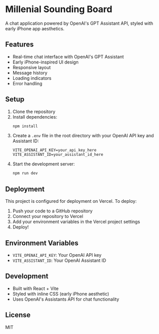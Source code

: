 # Millenial Sounding Board

A chat application powered by OpenAI's GPT Assistant API, styled with early iPhone app aesthetics.

## Features

- Real-time chat interface with OpenAI's GPT Assistant
- Early iPhone-inspired UI design
- Responsive layout
- Message history
- Loading indicators
- Error handling

## Setup

1. Clone the repository
2. Install dependencies:
   ```bash
   npm install
   ```
3. Create a `.env` file in the root directory with your OpenAI API key and Assistant ID:
   ```
   VITE_OPENAI_API_KEY=your_api_key_here
   VITE_ASSISTANT_ID=your_assistant_id_here
   ```
4. Start the development server:
   ```bash
   npm run dev
   ```

## Deployment

This project is configured for deployment on Vercel. To deploy:

1. Push your code to a GitHub repository
2. Connect your repository to Vercel
3. Add your environment variables in the Vercel project settings
4. Deploy!

## Environment Variables

- `VITE_OPENAI_API_KEY`: Your OpenAI API key
- `VITE_ASSISTANT_ID`: Your OpenAI Assistant ID

## Development

- Built with React + Vite
- Styled with inline CSS (early iPhone aesthetic)
- Uses OpenAI's Assistants API for chat functionality

## License

MIT
